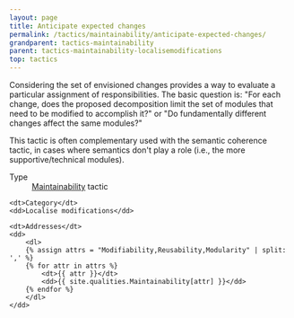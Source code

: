 ```yaml
---
layout: page
title: Anticipate expected changes
permalink: /tactics/maintainability/anticipate-expected-changes/
grandparent: tactics-maintainability
parent: tactics-maintainability-localisemodifications
top: tactics
---
```


Considering the set of envisioned changes provides a way to evaluate a particular assignment of responsibilities. The basic question is: "For each change, does
the proposed decomposition limit the set of modules that need to be modified to accomplish it?" or "Do fundamentally different changes affect the same modules?"

This tactic is often complementary used with the semantic coherence tactic, in cases where semantics don't play a role (i.e., the more supportive/technical
modules).

<dl>
    <dt>Type</dt>
    <dd><a href="{{ '/quality/maintainability/' | relative_url }}">Maintainability</a> tactic</dd>
    
    <dt>Category</dt>
    <dd>Localise modifications</dd>
    
    <dt>Addresses</dt>
    <dd>
        <dl>
        {% assign attrs = "Modifiability,Reusability,Modularity" | split: ',' %}
        {% for attr in attrs %}
            <dt>{{ attr }}</dt>
            <dd>{{ site.qualities.Maintainability[attr] }}</dd>
        {% endfor %}
        </dl>
    </dd>
</dl>
